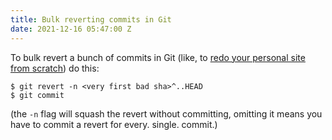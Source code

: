 ```yaml
---
title: Bulk reverting commits in Git
date: 2021-12-16 05:47:00 Z
---
```


To bulk revert a bunch of commits in Git (like, to [redo your personal site from scratch](https://github.com/sheck/sheck.github.io/commit/ce76eb31daa3568cee7128c87a8d6eb1ecb98964)) do this:

```shell
$ git revert -n <very first bad sha>^..HEAD
$ git commit
```

(the `-n` flag will squash the revert without committing, omitting it means you have to commit a revert for every. single. commit.)